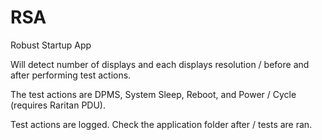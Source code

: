 # RSA
Robust Startup App

Will detect number of displays and each displays resolution /
before and after performing test actions.

The test actions are DPMS, System Sleep, Reboot, and Power  /
Cycle (requires Raritan PDU).

Test actions are logged. Check the application folder after /
tests are ran.
